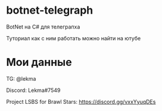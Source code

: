 # botnet-telegraph
BotNet на C# для телеграпха

Туториал как с ним работать можно найти на ютубе

# Мои данные
TG: @lekma

Discord: Lekma#7549

Project LSBS for Brawl Stars: https://discord.gg/vxxYyuqDEs
